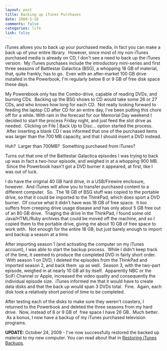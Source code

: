 ```yaml
--- 
layout: post
title: Backing up iTunes Purchases
date: 2008-5-26
comments: false
categories: life
link: false
---
```

iTunes allows you to back up your purchased media, in fact you can make a back up of your entire library.  However, since most of my non-iTunes purchased media is already on CD, I don't see a need to back up the iTunes version.  My iTunes purchases include the introductory mini-series and first three seasons of Battlestar Galactica (BSG), a whopping 18 GB of material, that, quite frankly, has to go.  Even with an after-market 100 GB drive installed in the Powerbook, I'm regularly below 8 or 9 GB of free disk space these days.

My Powerebook only has the Combo-drive, capable of reading DVDs, and burning CDs.  Backing up the BSG shows to CD would take some 26 or 27 CDs, and who knows how long for each CD.  Not really looking forward to feeding the laptop CD after CD for an entire day, I've been putting this chore off for a while. With rain in the forecast for our Memorial Day weekend I decided to start the process Friday night, and just feed the slot drive as needed.  Clicking on File | Back Up to Disc... option started the process.  After inserting a blank CD I was informed that one of the purchased items was larger than the 700 MB capacity, and that I should insert a DVD instead.

Huh?  Larger than 700MB?  Something purchased from iTunes?

Turns out that one of the Battlestar Galactica episodes I was trying to back up was in fact a two-hour episode, and weighed in at a whopping 900 MB.  Since the Powerbook hasn't got a DVD burner it appeared, at first, like I was out of luck.

I do have the original 40 GB hard drive, in a USB/Firewire enclosure, however.  And iTunes will allow you to transfer purchased content to a different computer.  So.  The 18 GB of BSG stuff was copied to the portable drive, so that it could be imported to the ThinkPad, which does sport a DVD burner.  Of course what it didn't have was 18 GB of free space.  It too suffers from creeping drive usage disease and has only about 5 GB free out of an 80 GB drive.  Triaging the drive in the ThinkPad, I found some old Java/HTML/Ruby archives that could be moved off the machine, and so I copied them to the portable drive, giving me about 10 GB of free space to work with.  Not enough for the entire 18 GB, but just barely enough to import and backup a season at a time.

After importing season 1 (and activating the computer on my iTunes account), I was able to start the backup process.  While I didn't keep track of the time, it seemed to produce the completed DVD in fairly short order.  With season 1 on DVD, I deleted the episodes from the ThinkPad and imported season 2, and back them  up as well.  Season 3, with the two-part episode, weighed in at nearly 10 GB all by itself.  Apparently NBC or the SciFi Channel or Apple, increased the video quality and consequently the individual episode size.  iTunes informed me that it would have to create data disks and that the back up would span 3 DVDs total.  Fine.  Again, each disk took a relatively short period of time to be completed.

After testing each of the disks to make sure they weren't coasters, I returned to the Powerbook and deleted the three seasons from my hard drive.  Now, instead of 8 or 9 GB of  free space I have 26 GB.  Much better.  As a bonus, I now have a backup of my iTunes purchased television programs.

<strong>UPDATE:</strong> October 24, 2009 - I've now successfully restored the backed up material to my new computer. You can read about that in <a title="Restoring iTunes Backups" href="http://zanshin.net/2009/10/24/restoring-itunes-backups/" target="_self">Restoring iTunes Backups</a>.
